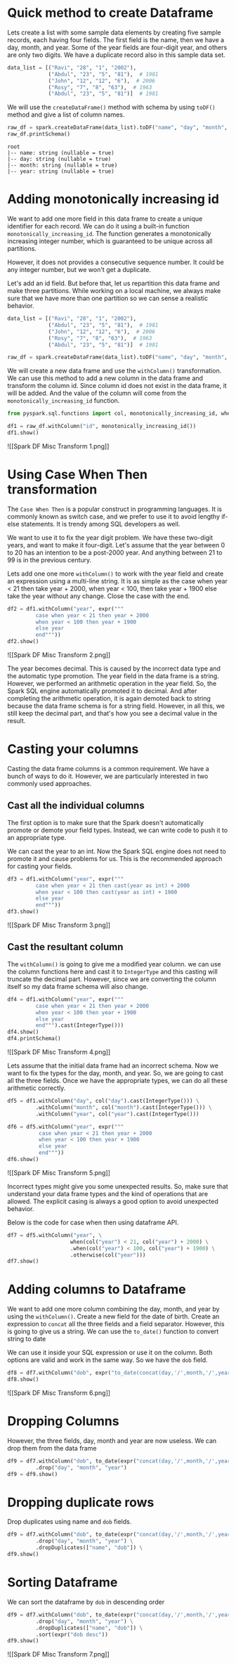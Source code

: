 # Quick method to create Dataframe

Lets create a list with some sample data elements by creating five sample records, each having four fields. The first field is the name, then we have a day, month, and year. Some of the year fields are four-digit year, and others are only two digits. We have a duplicate record also in this sample data set.

```python
data_list = [("Ravi", "28", "1", "2002"),
			 ("Abdul", "23", "5", "81"),  # 1981
			 ("John", "12", "12", "6"),  # 2006
			 ("Rosy", "7", "8", "63"),  # 1963
			 ("Abdul", "23", "5", "81")]  # 1981
```

We will use the `createDataFrame()` method with schema by using `toDF()` method and give a list of column names.

```python
raw_df = spark.createDataFrame(data_list).toDF("name", "day", "month", "year")
raw_df.printSchema()
```

```out
root
|-- name: string (nullable = true)
|-- day: string (nullable = true)
|-- month: string (nullable = true)
|-- year: string (nullable = true)
```
# Adding monotonically increasing id

We want to add one more field in this data frame to create a unique identifier for each record. We can do it using a built-in function `monotonically_increasing_id`. The function generates a monotonically increasing integer number, which is guaranteed to be unique across all partitions.

However, it does not provides a consecutive sequence number. It could be any integer number, but we won't get a duplicate.

Let's add an id field. But before that, let us repartition this data frame and make three partitions. While working on a local machine, we always make sure that we have more than one partition so we can sense a realistic behavior.

```python
data_list = [("Ravi", "28", "1", "2002"),
			 ("Abdul", "23", "5", "81"),  # 1981
			 ("John", "12", "12", "6"),  # 2006
			 ("Rosy", "7", "8", "63"),  # 1963
			 ("Abdul", "23", "5", "81")]  # 1981

raw_df = spark.createDataFrame(data_list).toDF("name", "day", "month", "year").repartition(3)
```

We will create a new data frame and use the `withColumn()` transformation. We can use this method to add a new column in the data frame and transform the column id. Since column id does not exist in the data frame, it will be added. And the value of the column will come from the `monotonically_increasing_id` function.

```python
from pyspark.sql.functions import col, monotonically_increasing_id, when, expr

df1 = raw_df.withColumn("id", monotonically_increasing_id())
df1.show()
```

![[Spark DF Misc Transform 1.png]]
# Using Case When Then transformation

The `Case When Then` is a popular construct in programming languages. It is commonly known as switch case, and we prefer to use it to avoid lengthy if-else statements. It is trendy among SQL developers as well.

We want to use it to fix the year digit problem. We have these two-digit years, and want to make it four-digit. Let's assume that the year between 0 to 20 has an intention to be a post-2000 year. And anything between 21 to 99 is in the previous century.

Lets add one one more `withColumn()` to work with the year field and create an expression using a multi-line string. It is as simple as the case when year < 21 then take year + 2000, when year < 100, then take year + 1900 else take the year without any change. Close the case with the end.

```python
df2 = df1.withColumn("year", expr("""
         case when year < 21 then year + 2000
         when year < 100 then year + 1900
         else year
         end"""))
df2.show()
```

![[Spark DF Misc Transform 2.png]]

The year becomes decimal. This is caused by the incorrect data type and the automatic type promotion. The year field in the data frame is a string. However, we performed an arithmetic operation in the year field. So, the Spark SQL engine automatically promoted it to decimal. And after completing the arithmetic operation, it is again demoted back to string because the data frame schema is for a string field. However, in all this, we still keep the decimal part, and that's how you see a decimal value in the result.
# Casting your columns

Casting the data frame columns is a common requirement. We have a bunch of ways to do it. However, we are particularly interested in two commonly used approaches.
## Cast all the individual columns

The first option is to make sure that the Spark doesn't automatically promote or demote your field types. Instead, we can write code to push it to an appropriate type.

We can cast the year to an int. Now the Spark SQL engine does not need to promote it and cause problems for us. This is the recommended approach for casting your fields.

```python
df3 = df1.withColumn("year", expr("""
         case when year < 21 then cast(year as int) + 2000
         when year < 100 then cast(year as int) + 1900
         else year
         end"""))
df3.show()
```

![[Spark DF Misc Transform 3.png]]
## Cast the resultant column

The `withColumn()` is going to give me a modified year column. we can use the column functions here and cast it to `IntegerType` and this casting will truncate the decimal part. However, since we are converting the column itself so my data frame schema will also change.

```python
df4 = df1.withColumn("year", expr("""
         case when year < 21 then year + 2000
         when year < 100 then year + 1900
         else year
         end""").cast(IntegerType()))
df4.show()
df4.printSchema()
```

![[Spark DF Misc Transform 4.png]]

Lets assume that the initial data frame had an incorrect schema. Now we want to fix the types for the day, month, and year. So, we are going to cast all the three fields. Once we have the appropriate types, we can do all these arithmetic correctly.

```python
df5 = df1.withColumn("day", col("day").cast(IntegerType())) \
         .withColumn("month", col("month").cast(IntegerType())) \
         .withColumn("year", col("year").cast(IntegerType())) 

df6 = df5.withColumn("year", expr("""
          case when year < 21 then year + 2000
          when year < 100 then year + 1900
          else year
          end"""))
df6.show()
```

![[Spark DF Misc Transform 5.png]]

Incorrect types might give you some unexpected results. So, make sure that understand your data frame types and the kind of operations that are allowed. The explicit casing is always a good option to avoid unexpected behavior.

Below is the code for case when then using dataframe API.

```python
df7 = df5.withColumn("year", \
                    when(col("year") < 21, col("year") + 2000) \
                    .when(col("year") < 100, col("year") + 1900) \
                    .otherwise(col("year")))
df7.show()
```
# Adding columns to Dataframe

We want to add one more column combining the day, month, and year by using the `withColumn()`. Create a new field for the date of birth. Create an expression to `concat` all the three fields and a field separator. However, this is going to give us a string. We can use the `to_date()` function to convert string to date

We can use it inside your SQL expression or use it on the column. Both options are valid and work in the same way. So we have the `dob` field.

```python
df8 = df7.withColumn("dob", expr("to_date(concat(day,'/',month,'/',year), 'd/M/y')"))
df8.show()
```

![[Spark DF Misc Transform 6.png]]
# Dropping Columns

However, the three fields, day, month and year are now useless. We can drop them from the data frame

```python
df9 = df7.withColumn("dob", to_date(expr("concat(day,'/',month,'/',year)"), 'd/M/y')) \
         .drop("day", "month", "year")
df9 = df9.show()
```
# Dropping duplicate rows

Drop duplicates using name and `dob` fields.

```python
df9 = df7.withColumn("dob", to_date(expr("concat(day,'/',month,'/',year)"), 'd/M/y')) \
         .drop("day", "month", "year") \
         .dropDuplicates(["name", "dob"]) \
df9.show()
```
# Sorting Dataframe

We can sort the dataframe by `dob` in descending order 

```python
df9 = df7.withColumn("dob", to_date(expr("concat(day,'/',month,'/',year)"), 'd/M/y')) \
         .drop("day", "month", "year") \
         .dropDuplicates(["name", "dob"]) \
         .sort(expr("dob desc"))
df9.show()
```

![[Spark DF Misc Transform 7.png]]